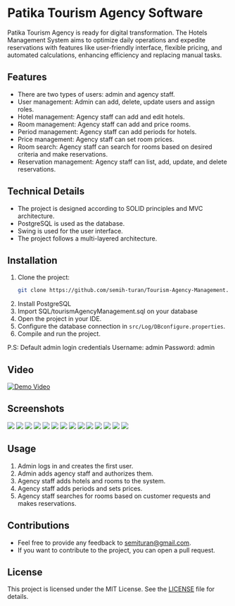 # Patika Tourism Agency Software
Patika Tourism Agency is ready for digital transformation. The Hotels Management System aims to optimize daily operations and expedite reservations with features like user-friendly interface, flexible pricing, and automated calculations, enhancing efficiency and replacing manual tasks.


## Features

- There are two types of users: admin and agency staff.
- User management: Admin can add, delete, update users and assign roles.
- Hotel management: Agency staff can add and edit hotels.
- Room management: Agency staff can add and price rooms.
- Period management: Agency staff can add periods for hotels.
- Price management: Agency staff can set room prices.
- Room search: Agency staff can search for rooms based on desired criteria and make reservations.
- Reservation management: Agency staff can list, add, update, and delete reservations.

## Technical Details

- The project is designed according to SOLID principles and MVC architecture.
- PostgreSQL is used as the database.
- Swing is used for the user interface.
- The project follows a multi-layered architecture.

## Installation

1. Clone the project:
    ```bash
    git clone https://github.com/semih-turan/Tourism-Agency-Management.git
    ```
2. Install PostgreSQL
3. Import SQL/tourismAgencyManagement.sql on your database
3. Open the project in your IDE.
4. Configure the database connection in `src/Log/DBconfigure.properties`.
5. Compile and run the project.

P.S: Default admin login credentials
Username: admin
Password: admin

## Video
[![Demo Video](https://drive.google.com/file/d/1WPjrb0quuAfROPemSSMvwkoZWyw-2Iuq/view?usp=sharing)](https://drive.google.com/file/d/1WPjrb0quuAfROPemSSMvwkoZWyw-2Iuq/view?usp=sharing)


## Screenshots

![](assets/1.png)
![](assets/2.png)
![](assets/3.png)
![](assets/4.png)
![](assets/5.png)
![](assets/6.png)
![](assets/7.png)
![](assets/8.png)
![](assets/9.png)
![](assets/10.png)
![](assets/11.png)
![](assets/12.png)
![](assets/13.png)
![](assets/14.png)


## Usage

1. Admin logs in and creates the first user.
2. Admin adds agency staff and authorizes them.
3. Agency staff adds hotels and rooms to the system.
4. Agency staff adds periods and sets prices.
5. Agency staff searches for rooms based on customer requests and makes reservations.

## Contributions

- Feel free to provide any feedback to [semituran@gmail.com](mailto:semituran@gmail.com).
- If you want to contribute to the project, you can open a pull request.

## License

This project is licensed under the MIT License. See the [LICENSE](LICENSE) file for details.
